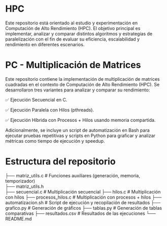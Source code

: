 # HPC
Este repositorio está orientado al estudio y experimentación en Computación de Alto Rendimiento (HPC). El objetivo principal es implementar, analizar y comparar distintos algoritmos y estrategias de paralelización con el fin de evaluar su eficiencia, escalabilidad y rendimiento en diferentes escenarios.

# PC - Multiplicación de Matrices

Este repositorio contiene la implementación de multiplicación de matrices cuadradas en el contexto de Computación de Alto Rendimiento (HPC). Se desarrollaron tres variantes para analizar y comparar su rendimiento:

✅ Ejecución Secuencial en C.

✅ Ejecución Paralela con Hilos (pthreads).

✅ Ejecución Híbrida con Procesos + Hilos usando memoria compartida.

Adicionalmente, se incluye un script de automatización en Bash para ejecutar pruebas repetitivas y scripts en Python para graficar y analizar métricas como tiempo de ejecución y speedup.

# Estructura del repositorio

├── matriz_utils.c         # Funciones auxiliares (generación, memoria, temporizador)<br />
├── matriz_utils.h<br />
├── secuencial.c           # Multiplicación secuencial
├── hilos.c                # Multiplicación con hilos
├── procesos_hilos.c       # Multiplicación con procesos + hilos
├── automatizacion.sh      # Script de ejecución y recopilación de resultados
├── grafico.py             # Generación de gráficos
├── tablas.py              # Generación de tablas comparativas
├── resultados.csv         # Resultados de las ejecuciones
└── README.md

